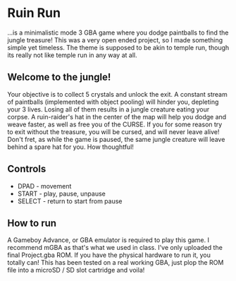 # Ruin Run

...is a minimalistic mode 3 GBA game where you dodge paintballs to find the jungle treasure! This was a very open ended project, so I made something simple yet timeless. The theme is supposed to be akin to temple run, though its really not like temple run in any way at all.

## Welcome to the jungle!
Your objective is to collect 5 crystals and unlock the exit. A constant stream of paintballs (implemented with object pooling) will hinder you, depleting your 3 lives. Losing all of them results in a jungle creature eating your corpse. A ruin-raider's hat in the center of the map will help you dodge and weave faster, as well as free you of the CURSE. If you for some reason try to exit without the treasure, you will be cursed, and will never leave alive! Don't fret, as while the game is paused, the same jungle creature will leave behind a spare hat for you. How thoughtful!

## Controls
- DPAD - movement
- START - play, pause, unpause
- SELECT - return to start from pause

## How to run
A Gameboy Advance, or GBA emulator is required to play this game.
I recommend mGBA as that's what we used in class.
I've only uploaded the final Project.gba ROM.
If you have the physical hardware to run it, you totally can!
This has been tested on a real working GBA, just plop the ROM file into a microSD / SD slot cartridge and voila!
